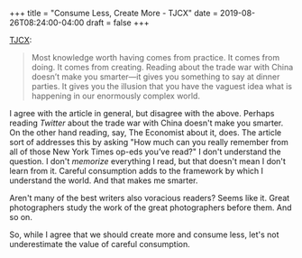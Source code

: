 +++
title = "Consume Less, Create More - TJCX"
date = 2019-08-26T08:24:00-04:00
draft = false
+++

[TJCX](https://tjcx.me/posts/consumption-distraction/):

> Most knowledge worth having comes from practice. It comes from doing. It comes from creating. Reading about the trade war with China doesn’t make you smarter—it gives you something to say at dinner parties. It gives you the illusion that you have the vaguest idea what is happening in our enormously complex world.

I agree with the article in general, but disagree with the above. Perhaps reading _Twitter_ about the trade war with China doesn't make you smarter. On the other hand reading, say, The Economist about it, does. The article sort of addresses this by asking "How much can you really remember from all of those New York Times op-eds you’ve read?" I don't understand the question. I don't _memorize_ everything I read, but that doesn't mean I don't learn from it. Careful consumption adds to the framework by which I understand the world. And that makes me smarter.

Aren't many of the best writers also voracious readers? Seems like it. Great photographers study the work of the great photographers before them. And so on.

So, while I agree that we should create more and consume less, let's not underestimate the value of careful consumption.
